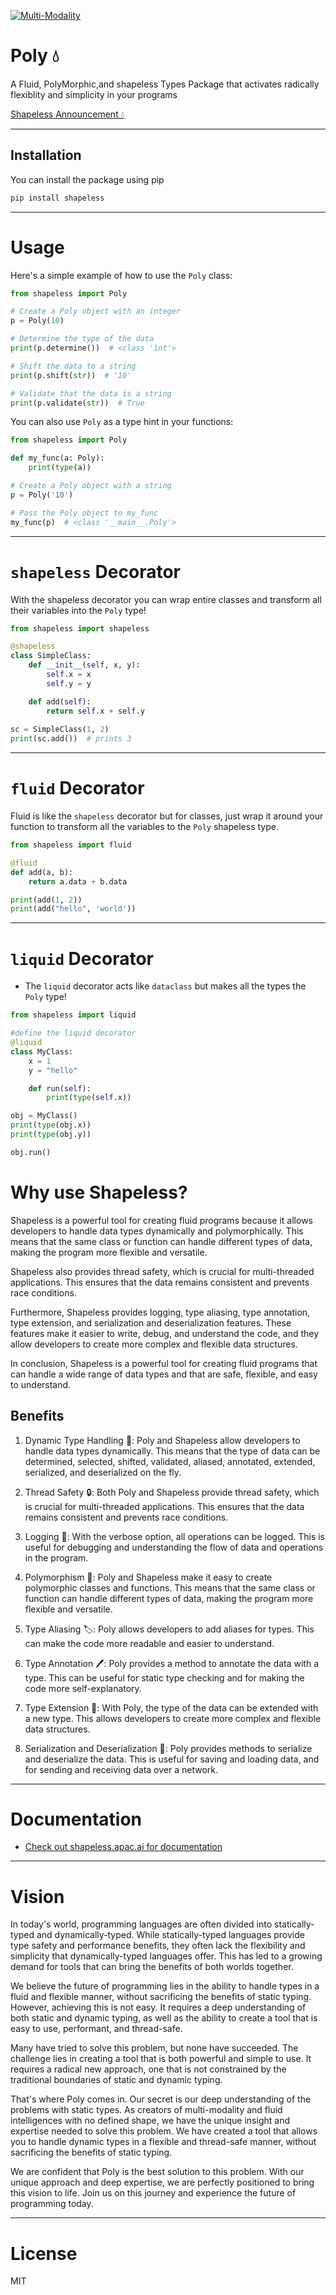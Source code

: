 [![Multi-Modality](agorabanner.png)](https://discord.gg/qUtxnK2NMf)

# Poly 💧
<!-- ![Poly banner](shapeless.png) -->

A Fluid, PolyMorphic,and shapeless Types Package that activates radically flexiblity and simplicity in your programs

[Shapeless Announcement 💧](https://medium.com/@kyeg/embrace-shapelessness-the-design-philosophy-of-the-future-1d530c075789)

-----

## Installation

You can install the package using pip

```bash
pip install shapeless
```
----

# Usage

Here's a simple example of how to use the `Poly` class:

```python
from shapeless import Poly

# Create a Poly object with an integer
p = Poly(10)

# Determine the type of the data
print(p.determine())  # <class 'int'>

# Shift the data to a string
print(p.shift(str))  # '10'

# Validate that the data is a string
print(p.validate(str))  # True
```

You can also use `Poly` as a type hint in your functions:

```python
from shapeless import Poly

def my_func(a: Poly):
    print(type(a))

# Create a Poly object with a string
p = Poly('10')

# Pass the Poly object to my_func
my_func(p)  # <class '__main__.Poly'>
```
------

# `shapeless` Decorator
With the shapeless decorator you can wrap entire classes and transform all their variables into the `Poly` type!

```python
from shapeless import shapeless

@shapeless
class SimpleClass:
    def __init__(self, x, y):
        self.x = x
        self.y = y

    def add(self):
        return self.x + self.y
    
sc = SimpleClass(1, 2)
print(sc.add())  # prints 3

```

-----


# `fluid` Decorator
Fluid is like the `shapeless` decorator but for classes, just wrap it around your function to transform all the variables to the `Poly` shapeless type.

```python
from shapeless import fluid

@fluid
def add(a, b):
    return a.data + b.data

print(add(1, 2))
print(add("hello", 'world'))

```

----

# `liquid` Decorator
- The `liquid` decorator acts like `dataclass` but makes all the types the `Poly` type!

```python
from shapeless import liquid

#define the liquid decorator
@liquid
class MyClass:
    x = 1
    y = "hello"

    def run(self):
        print(type(self.x))

obj = MyClass()
print(type(obj.x))
print(type(obj.y))

obj.run()
```

# Why use Shapeless?

Shapeless is a powerful tool for creating fluid programs because it allows developers to handle data types dynamically and polymorphically. This means that the same class or function can handle different types of data, making the program more flexible and versatile.

Shapeless also provides thread safety, which is crucial for multi-threaded applications. This ensures that the data remains consistent and prevents race conditions.

Furthermore, Shapeless provides logging, type aliasing, type annotation, type extension, and serialization and deserialization features. These features make it easier to write, debug, and understand the code, and they allow developers to create more complex and flexible data structures.

In conclusion, Shapeless is a powerful tool for creating fluid programs that can handle a wide range of data types and that are safe, flexible, and easy to understand.

## Benefits

1.  Dynamic Type Handling 🔄: Poly and Shapeless allow developers to handle data types dynamically. This means that the type of data can be determined, selected, shifted, validated, aliased, annotated, extended, serialized, and deserialized on the fly.

2.  Thread Safety 🔒: Both Poly and Shapeless provide thread safety, which is crucial for multi-threaded applications. This ensures that the data remains consistent and prevents race conditions.

3.  Logging 📝: With the verbose option, all operations can be logged. This is useful for debugging and understanding the flow of data and operations in the program.

4.  Polymorphism 🐾: Poly and Shapeless make it easy to create polymorphic classes and functions. This means that the same class or function can handle different types of data, making the program more flexible and versatile.

5.  Type Aliasing 🏷️: Poly allows developers to add aliases for types. This can make the code more readable and easier to understand.

6.  Type Annotation 🖊️: Poly provides a method to annotate the data with a type. This can be useful for static type checking and for making the code more self-explanatory.

7.  Type Extension 🧩: With Poly, the type of the data can be extended with a new type. This allows developers to create more complex and flexible data structures.

8.  Serialization and Deserialization 💾: Poly provides methods to serialize and deserialize the data. This is useful for saving and loading data, and for sending and receiving data over a network.


------

# Documentation
* [Check out shapeless.apac.ai for documentation](https://shapeless.apac.ai)


-----

# Vision
In today's world, programming languages are often divided into statically-typed and dynamically-typed. While statically-typed languages provide type safety and performance benefits, they often lack the flexibility and simplicity that dynamically-typed languages offer. This has led to a growing demand for tools that can bring the benefits of both worlds together.

We believe the future of programming lies in the ability to handle types in a fluid and flexible manner, without sacrificing the benefits of static typing. However, achieving this is not easy. It requires a deep understanding of both static and dynamic typing, as well as the ability to create a tool that is easy to use, performant, and thread-safe.

Many have tried to solve this problem, but none have succeeded. The challenge lies in creating a tool that is both powerful and simple to use. It requires a radical new approach, one that is not constrained by the traditional boundaries of static and dynamic typing.

That's where Poly comes in. Our secret is our deep understanding of the problems with static types. As creators of multi-modality and fluid intelligences with no defined shape, we have the unique insight and expertise needed to solve this problem. We have created a tool that allows you to handle dynamic types in a flexible and thread-safe manner, without sacrificing the benefits of static typing.

We are confident that Poly is the best solution to this problem. With our unique approach and deep expertise, we are perfectly positioned to bring this vision to life. Join us on this journey and experience the future of programming today.



-----


# License
MIT

